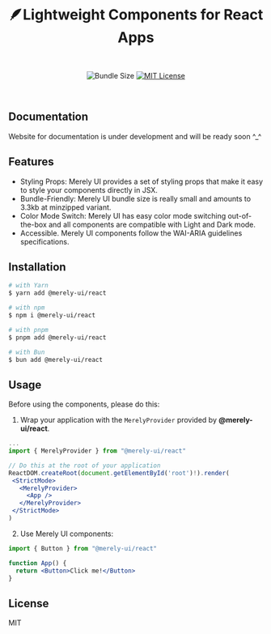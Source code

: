 <h1 align="center">🪶Lightweight Components for React Apps</h1>
<br/>

<p align="center">
  <img alt="Bundle Size" src="https://badgen.net/bundlephobia/minzip/@merely-ui/react"/>
  <a href="https://github.com/merely-ui/merely-ui/blob/main/LICENSE">
    <img alt="MIT License" src="https://badgen.net/github/license/merely-ui/merely-ui"/>
  </a>
</p>

<br/>

## Documentation

Website for documentation is under development and will be ready soon ^_^

## Features

- Styling Props: Merely UI provides a set of styling props that make it easy to style your components directly in JSX.
- Bundle-Friendly: Merely UI bundle size is really small and amounts to 3.3kb at minzipped variant.
- Color Mode Switch: Merely UI has easy color mode switching out-of-the-box and all components are compatible with Light and Dark mode.
- Accessible. Merely UI components follow the WAI-ARIA guidelines specifications.

## Installation

```sh
# with Yarn
$ yarn add @merely-ui/react

# with npm
$ npm i @merely-ui/react

# with pnpm
$ pnpm add @merely-ui/react

# with Bun
$ bun add @merely-ui/react
```

## Usage

Before using the components, please do this:

1. Wrap your application with the `MerelyProvider` provided by
   **@merely-ui/react**.

```jsx
...
import { MerelyProvider } from "@merely-ui/react"

// Do this at the root of your application
ReactDOM.createRoot(document.getElementById('root')!).render(
 <StrictMode>
   <MerelyProvider>
     <App />
   </MerelyProvider>
 </StrictMode>
)
```

2. Use Merely UI components:

```jsx
import { Button } from "@merely-ui/react"

function App() {
  return <Button>Click me!</Button>
}
```

## License

MIT
